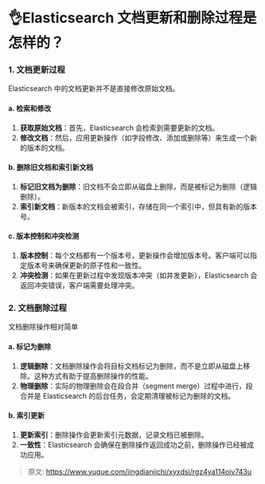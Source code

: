 # 👌Elasticsearch 文档更新和删除过程是怎样的？

### 1. 文档更新过程
Elasticsearch 中的文档更新并不是直接修改原始文档。

#### a. 检索和修改
1. **获取原始文档**：首先，Elasticsearch 会检索到需要更新的文档。
2. **修改文档**：然后，应用更新操作（如字段修改、添加或删除等）来生成一个新的版本的文档。

#### b. 删除旧文档和索引新文档
1. **标记旧文档为删除**：旧文档不会立即从磁盘上删除，而是被标记为删除（逻辑删除）。
2. **索引新文档**：新版本的文档会被索引，存储在同一个索引中，但具有新的版本号。

#### c. 版本控制和冲突检测
1. **版本控制**：每个文档都有一个版本号，更新操作会增加版本号。客户端可以指定版本号来确保更新的原子性和一致性。
2. **冲突检测**：如果在更新过程中发现版本冲突（如并发更新），Elasticsearch 会返回冲突错误，客户端需要处理冲突。

### 2. 文档删除过程
文档删除操作相对简单

#### a. 标记为删除
1. **逻辑删除**：文档删除操作会将目标文档标记为删除，而不是立即从磁盘上移除。这种方式有助于提高删除操作的性能。
2. **物理删除**：实际的物理删除会在段合并（segment merge）过程中进行，段合并是 Elasticsearch 的后台任务，会定期清理被标记为删除的文档。

#### b. 索引更新
1. **更新索引**：删除操作会更新索引元数据，记录文档已被删除。
2. **一致性**：Elasticsearch 会确保在删除操作返回成功之前，删除操作已经被成功应用。



> 原文: <https://www.yuque.com/jingdianjichi/xyxdsi/rgz4ya114oiv743u>